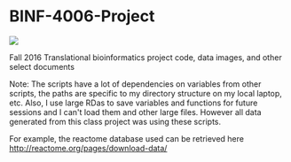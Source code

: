 # BINF-4006-Project

![](https://encrypted-tbn0.gstatic.com/images?q=tbn:ANd9GcSsstOIF0phPzThEVXS0305rsANFZDbnHQmQS3G-cMKgh9pDTsc)


Fall 2016 Translational bioinformatics project code, data images, and other select documents

Note: The scripts have a lot of dependencies on variables from other scripts, the paths are specific to my directory structure on my local laptop, etc. Also, I use large RDas to save variables and functions for future sessions and I can't load them and other large files. However all data generated from this class project was using these scripts. 

For example, the reactome database used can be retrieved here http://reactome.org/pages/download-data/
